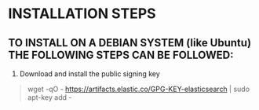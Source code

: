 # INSTALLATION STEPS

## TO INSTALL ON A DEBIAN SYSTEM (like Ubuntu) THE FOLLOWING STEPS CAN BE FOLLOWED:
1. Download and install the public signing key
  > wget -qO - https://artifacts.elastic.co/GPG-KEY-elasticsearch | sudo apt-key add -
